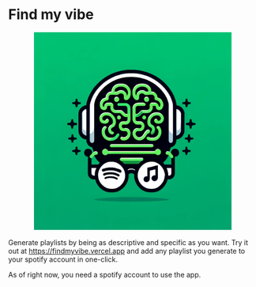 # Find my vibe

<p align="center">
  <img src="public/bigbrainspotify.png" width="400px" height="400px" alt="" />
</p>

Generate playlists by being as descriptive and specific as you want. Try it out at https://findmyvibe.vercel.app and add any playlist you generate to your spotify account in one-click.

As of right now, you need a spotify account to use the app.

